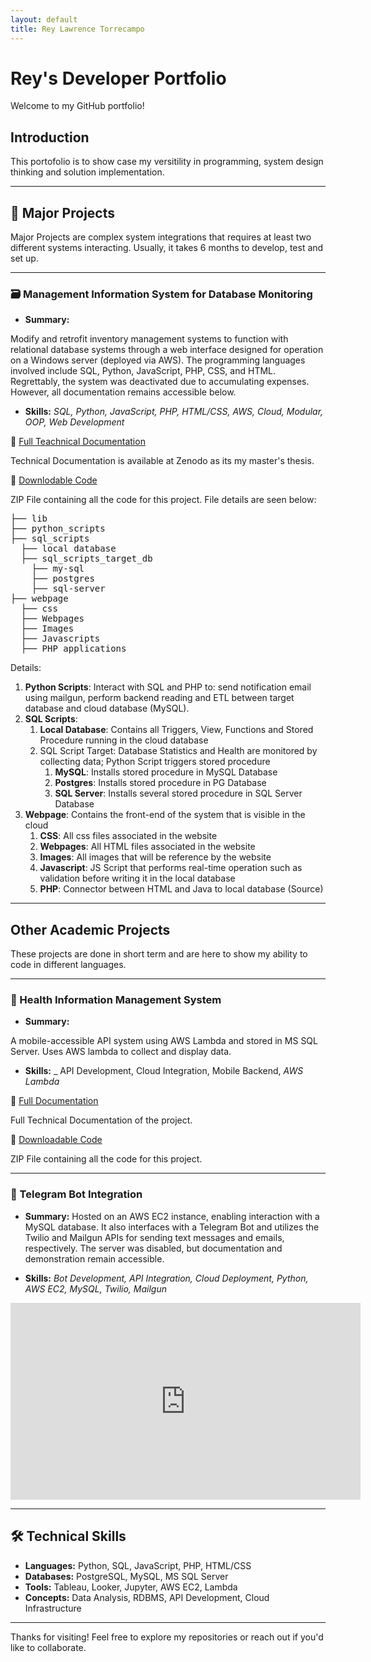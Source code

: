 ```yaml
---
layout: default
title: Rey Lawrence Torrecampo
---
```


# Rey's Developer Portfolio

Welcome to my GitHub portfolio! 

## Introduction

This portofolio is to show case my versitility in programming, system design thinking and solution implementation.

---
## 📓 Major Projects

Major Projects are complex system integrations that requires at least two different systems interacting. Usually, it takes 6 months to develop, test and set up.

---
### 🗃️ Management Information System for Database Monitoring
- **Summary:**

Modify and retrofit inventory management systems to function with relational database systems through a web interface designed for operation on a Windows server (deployed via AWS). The programming languages involved include SQL, Python, JavaScript, PHP, CSS, and HTML. Regrettably, the system was deactivated due to accumulating expenses. However, all documentation remains accessible below.

- **Skills:** _SQL, Python, JavaScript, PHP, HTML/CSS, AWS, Cloud, Modular, OOP, Web Development_

📓 [Full Teachnical Documentation](https://zenodo.org/records/8176445)

Technical Documentation is available at Zenodo as its my master's thesis.

🔗 [Downlodable Code](https://drive.google.com/file/d/146v9wPhX5-dBpkKzB4cDE1c8oXRO9dtK/view?usp=sharing)

ZIP File containing all the code for this project. File details are seen below:

<pre>
├── lib
├── python_scripts
├── sql_scripts
  ├── local database
  ├── sql_scripts_target_db
    ├── my-sql
    ├── postgres
    ├── sql-server
├── webpage
  ├── css
  ├── Webpages
  ├── Images
  ├── Javascripts
  ├── PHP applications
</pre>

Details:
1. **Python Scripts**: Interact with SQL and PHP to: send notification email using mailgun, perform backend reading and ETL between target database and cloud database (MySQL).
2. **SQL Scripts**:
   1. **Local Database**: Contains all Triggers, View, Functions and Stored Procedure running in the cloud database
   2. SQL Script Target: Database Statistics and Health are monitored by collecting data; Python Script triggers stored procedure
      1. **MySQL**: Installs stored procedure in MySQL Database
      2. **Postgres**: Installs stored procedure in PG Database
      3. **SQL Server**: Installs several stored procedure in SQL Server Database
3. **Webpage**: Contains the front-end of the system that is visible in the cloud
   1. **CSS**: All css files associated in the website
   2. **Webpages**: All HTML files associated in the website
   3. **Images**: All images that will be reference by the website
   4. **Javascript**: JS Script that performs real-time operation such as validation before writing it in the local database
   5. **PHP**: Connector between HTML and Java to local database (Source)

---
## Other Academic Projects

These projects are done in short term and are here to show my ability to code in different languages.

---

### 🏥 Health Information Management System
- **Summary:**

A mobile-accessible API system using AWS Lambda and stored in MS SQL Server. Uses AWS lambda to collect and display data.

- **Skills:** _ API Development, Cloud Integration, Mobile Backend, _AWS Lambda_

📓 [Full Documentation](https://drive.google.com/file/d/17rDCuWskhmumeTC5LrPi2npBAy99ulI4/view?usp=sharing)

Full Technical Documentation of the project.

🔗 [Downloadable Code](https://drive.google.com/file/d/16hxDXGyygU-QT_fXJdRY7Yz7G7EyZLZx/view?usp=drive_link)

ZIP File containing all the code for this project.

---

### 🤖 Telegram Bot Integration
- **Summary:**
Hosted on an AWS EC2 instance, enabling interaction with a MySQL database. It also interfaces with a Telegram Bot and utilizes the Twilio and Mailgun APIs for sending text messages and emails, respectively. The server was disabled, but documentation and demonstration remain accessible.

- **Skills:** _Bot Development, API Integration, Cloud Deployment, Python, AWS EC2, MySQL, Twilio, Mailgun_

<iframe width="560" height="315" src="https://www.youtube.com/embed/oOTjHrp3N9Q?si=caJDTghAOuX7fwg4" frameborder="0" allowfullscreen></iframe>

---

## 🛠️ Technical Skills
- **Languages:** Python, SQL, JavaScript, PHP, HTML/CSS
- **Databases:** PostgreSQL, MySQL, MS SQL Server
- **Tools:** Tableau, Looker, Jupyter, AWS EC2, Lambda
- **Concepts:** Data Analysis, RDBMS, API Development, Cloud Infrastructure

---

Thanks for visiting! Feel free to explore my repositories or reach out if you'd like to collaborate.
